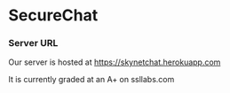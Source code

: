 # SecureChat

### Server URL
Our server is hosted at https://skynetchat.herokuapp.com

It is currently graded at an A+ on ssllabs.com
